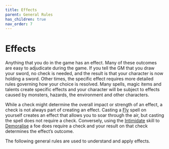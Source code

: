 ```yaml
---
title: Effects
parent: General Rules
has_children: true
nav_order: 7
---
```


# Effects
Anything that you do in the game has an effect. Many of these outcomes are easy to adjudicate during the game. If you tell the GM that you draw your sword, no check is needed, and the result is that your character is now holding a sword. Other times, the specific effect requires more detailed rules governing how your choice is resolved. Many spells, magic items and talents create specific effects and your character will be subject to effects caused by monsters, hazards, the environment and other characters.

While a check might determine the overall impact or strength of an effect, a check is not always part of creating an effect. Casting a [Fly]() spell on yourself creates an effect that allows you to soar through the air, but casting the spell does not require a check. Conversely, using the [Intimidate]() skill to [Demoralise]() a foe does require a check and your result on that check determines the effect’s outcome.

The following general rules are used to understand and apply effects.
